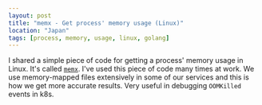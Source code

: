 ```yaml
---
layout: post
title: "memx - Get process' memory usage (Linux)"
location: "Japan"
tags: [process, memory, usage, linux, golang]
---
```


I shared a simple piece of code for getting a process' memory usage in Linux. It's called [`memx`](https://github.com/flowerinthenight/memx). I've used this piece of code many times at work. We use memory-mapped files extensively in some of our services and this is how we get more accurate results. Very useful in debugging `OOMKilled` events in k8s.
